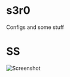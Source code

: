    s3r0
===========
Configs and some stuff

   SS
===========
![Screenshot](http://i.imgur.com/wejKfVm.png "screenshot")
